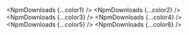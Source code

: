 <script lang="ts">
  import { NpmDownloads } from 'svelte-shields'
  import type { NpmDownloadsPropsType } from 'svelte-shields';

  const color1: NpmDownloadsPropsType = {
    packageName: 'svelte-awesome-icons',
    logo: '',
    color: 'indigo',
  }
  const color2: NpmDownloadsPropsType = {
    packageName: 'svelte-awesome-icons',
    logo: '',
    color: '4B0082',
  }
  const color3: NpmDownloadsPropsType = {
    packageName: 'svelte-awesome-icons',
    logo: '',
    color: 'rgb(75, 0, 130)',
  }
  const color4: NpmDownloadsPropsType = {
    packageName: 'svelte-awesome-icons',
    logo: '',
    color: 'rgba(75, 0, 130, 1)',
  }

  const color5: NpmDownloadsPropsType = {
    packageName: 'svelte-awesome-icons',
    logo: '',
    color: 'hsl(275, 100%, 25%)',
  }

  const color6: NpmDownloadsPropsType = {
    packageName: 'svelte-awesome-icons',
    logo: '',
    color: 'hsla(275, 100%, 25%, 1)',
  }
</script>

<NpmDownloads {...color1} />
<NpmDownloads {...color2} />
<NpmDownloads {...color3} />
<NpmDownloads {...color4} />
<NpmDownloads {...color5} />
<NpmDownloads {...color6} />